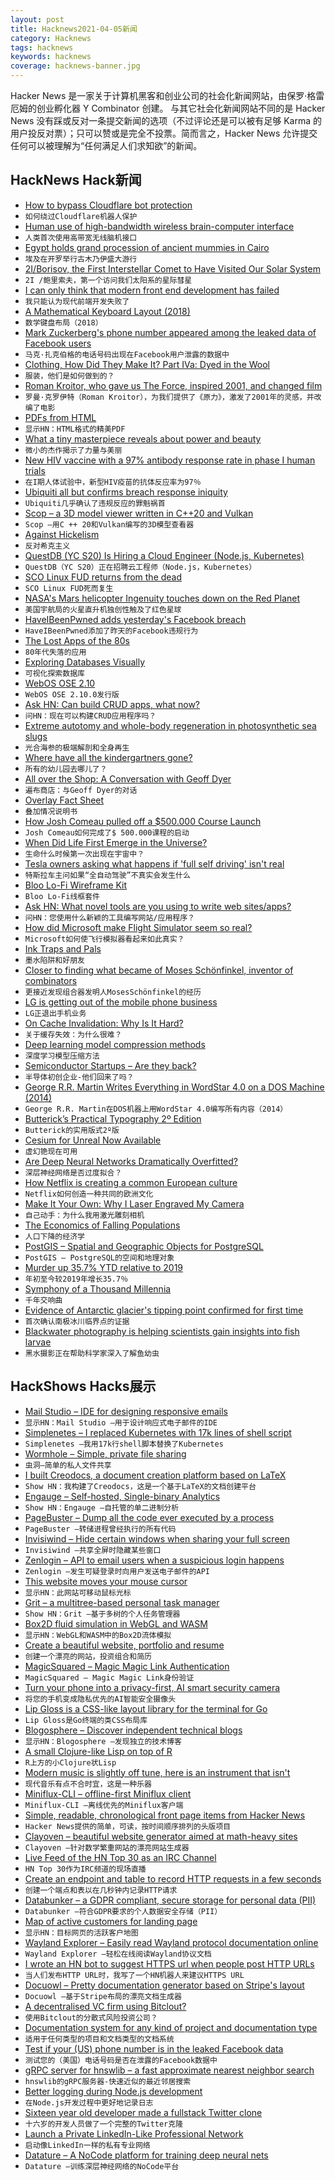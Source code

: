```yaml
---
layout: post
title: Hacknews2021-04-05新闻
category: Hacknews
tags: hacknews
keywords: hacknews
coverage: hacknews-banner.jpg
---
```


Hacker News 是一家关于计算机黑客和创业公司的社会化新闻网站，由保罗·格雷厄姆的创业孵化器 Y Combinator 创建。
与其它社会化新闻网站不同的是 Hacker News 没有踩或反对一条提交新闻的选项（不过评论还是可以被有足够 Karma 的用户投反对票）；只可以赞或是完全不投票。简而言之，Hacker News 允许提交任何可以被理解为“任何满足人们求知欲”的新闻。

## HackNews Hack新闻


- [How to bypass Cloudflare bot protection](https://jychp.medium.com/how-to-bypass-cloudflare-bot-protection-1f2c6c0c36fb)
- `如何绕过Cloudflare机器人保护`
- [Human use of high-bandwidth wireless brain-computer interface](https://www.brown.edu/news/2021-03-31/braingate-wireless)
- `人类首次使用高带宽无线脑机接口`
- [Egypt holds grand procession of ancient mummies in Cairo](https://www.axios.com/egypt-ancient-mummies-parade-cairo-photos-88c44bf7-becb-410c-9e7e-3ed09fdcbdaf.html)
- `埃及在开罗举行古木乃伊盛大游行`
- [2I/Borisov, the First Interstellar Comet to Have Visited Our Solar System](https://www.newsclick.in/2I-borisov-first-interstellar-comet-visited-solar-system)
- `2I /鲍里索夫，第一个访问我们太阳系的星际彗星`
- [I can only think that modern front end development has failed](https://twitter.com/antirez/status/1378272801522597888)
- `我只能认为现代前端开发失败了`
- [A Mathematical Keyboard Layout (2018)](http://terathon.com/blog/a-mathematical-keyboard-layout/)
- `数学键盘布局（2018）`
- [Mark Zuckerberg's phone number appeared among the leaked data of Facebook users](https://www.businessinsider.com/mark-zuckerberg-phone-number-facebook-leak-data-reports-2021-4)
- `马克·扎克伯格的电话号码出现在Facebook用户泄露的数据中`
- [Clothing, How Did They Make It? Part IVa: Dyed in the Wool](https://acoup.blog/2021/04/02/collections-clothing-how-did-they-make-it-part-iva-dyed-in-the-wool/)
- `服装，他们是如何做到的？`
- [Roman Kroitor, who gave us The Force, inspired 2001, and changed film](https://arstechnica.com/gaming/2021/04/roman-kroitor-changed-film-and-unknowingly-inspired-2001-and-the-force/)
- `罗曼·克罗伊特（Roman Kroitor），为我们提供了《原力》，激发了2001年的灵感，并改编了电影`
- [PDFs from HTML](HTTPS://pdf.math.dev)
- `显示HN：HTML格式的精美PDF`
- [What a tiny masterpiece reveals about power and beauty](https://www.nytimes.com/interactive/2021/04/02/arts/design/shah-jahan-chitarman.html)
- `微小的杰作揭示了力量与美丽`
- [New HIV vaccine with a 97% antibody response rate in phase I human trials](https://www.europeanpharmaceuticalreview.com/news/141892/novel-hiv-vaccine-approach-shows-promise-in-landmark-first-in-human-trial/)
- `在I期人体试验中，新型HIV疫苗的抗体反应率为97％`
- [Ubiquiti all but confirms breach response iniquity](https://krebsonsecurity.com/2021/04/ubiquiti-all-but-confirms-breach-response-iniquity/)
- `Ubiquiti几乎确认了违规反应的罪魁祸首`
- [Scop – a 3D model viewer written in C++20 and Vulkan](https://github.com/cledant/scop_vulkan)
- `Scop –用C ++ 20和Vulkan编写的3D模型查看器`
- [Against Hickelism](https://noahpinion.substack.com/p/against-hickelism)
- `反对希克主义`
- [QuestDB (YC S20) Is Hiring a Cloud Engineer (Node.js, Kubernetes)](https://questdb.io/careers/senior-cloud-engineer/)
- `QuestDB（YC S20）正在招聘云工程师（Node.js，Kubernetes）`
- [SCO Linux FUD returns from the dead](https://www.zdnet.com/article/sco-linux-fud-returns-from-the-dead/)
- `SCO Linux FUD死而复生`
- [NASA's Mars helicopter Ingenuity touches down on the Red Planet](https://www.space.com/mars-helicopter-ingenuity-touches-down-martian-surface)
- `美国宇航局的火星直升机独创性触及了红色星球`
- [HaveIBeenPwned adds yesterday's Facebook breach](https://haveibeenpwned.com/PwnedWebsites#Facebook)
- `HaveIBeenPwned添加了昨天的Facebook违规行为`
- [The Lost Apps of the 80s](http://scripting.com/2021/04/04/174604.html?title=theLostAppsOfThe80s)
- `80年代失落的应用`
- [Exploring Databases Visually](https://di.nmfay.com/exploring-databases-visually)
- `可视化探索数据库`
- [WebOS OSE 2.10](https://www.webosose.org/blog/2021/04/02/webos-ose-2-10-0-release/)
- `WebOS OSE 2.10.0发行版`
- [Ask HN: Can build CRUD apps, what now?](item?id=26693494)
- `问HN：现在可以构建CRUD应用程序吗？`
- [Extreme autotomy and whole-body regeneration in photosynthetic sea slugs](https://www.cell.com/current-biology/fulltext/S0960-9822(21)00047-6)
- `光合海参的极端解剖和全身再生`
- [Where have all the kindergartners gone?](https://hechingerreport.org/where-have-all-the-kindergartners-gone/)
- `所有的幼儿园去哪儿了？`
- [All over the Shop: A Conversation with Geoff Dyer](https://lareviewofbooks.org/article/all-over-the-shop-a-conversation-with-geoff-dyer/)
- `遍布商店：与Geoff Dyer的对话`
- [Overlay Fact Sheet](https://overlayfactsheet.com/)
- `叠加情况说明书`
- [How Josh Comeau pulled off a $500.000 Course Launch](https://renenauheimer.substack.com/p/how-josh-comeau-pulled-off-a-500000)
- `Josh Comeau如何完成了$ 500.000课程的启动`
- [When Did Life First Emerge in the Universe?](https://www.scientificamerican.com/article/when-did-life-first-emerge-in-the-universe/)
- `生命什么时候第一次出现在宇宙中？`
- [Tesla owners asking what happens if 'full self driving' isn't real](https://jalopnik.com/tesla-owners-take-to-reddit-asking-what-happens-if-full-1846553907)
- `特斯拉车主问如果“全自动驾驶”不真实会发生什么`
- [Bloo Lo-Fi Wireframe Kit](http://bloouikit.com/)
- `Bloo Lo-Fi线框套件`
- [Ask HN: What novel tools are you using to write web sites/apps?](item?id=26693959)
- `问HN：您使用什么新颖的工具编写网站/应用程序？`
- [How did Microsoft make Flight Simulator seem so real?](https://www.airspacemag.com/flight-today/flight-box-180977303/)
- `Microsoft如何使飞行模拟器看起来如此真实？`
- [Ink Traps and Pals](https://tosche.net/blog/ink-traps-and-pals)
- `墨水陷阱和好朋友`
- [Closer to finding what became of Moses Schönfinkel, inventor of combinators](https://writings.stephenwolfram.com/2021/03/a-little-closer-to-finding-what-became-of-moses-schonfinkel-inventor-of-combinators/)
- `更接近发现组合器发明人MosesSchönfinkel的经历`
- [LG is getting out of the mobile phone business](https://www.axios.com/lg-is-getting-out-of-the-mobile-phone-business-a1398158-51e4-428b-a649-47e080884fee.html)
- `LG正退出手机业务`
- [On Cache Invalidation: Why Is It Hard?](https://yihui.org/en/2018/06/cache-invalidation/)
- `关于缓存失效：为什么很难？`
- [Deep learning model compression methods](https://rachitsingh.com/deep-learning-model-compression/)
- `深度学习模型压缩方法`
- [Semiconductor Startups – Are they back?](https://semiwiki.com/general/297730-semiconductor-startups-are-they-back/)
- `半导体初创企业-他们回来了吗？`
- [George R.R. Martin Writes Everything in WordStar 4.0 on a DOS Machine (2014)](http://techcrunch.com/2014/05/14/george-r-r-martin-writes-everything-in-wordstar-4-0-on-a-dos-machine)
- `George R.R. Martin在DOS机器上用WordStar 4.0编写所有内容（2014）`
- [Butterick’s Practical Typography 2º Edition](https://practicaltypography.com/)
- `Butterick的实用版式2º版`
- [Cesium for Unreal Now Available](https://cesium.com/blog/2021/03/30/cesium-for-unreal-now-available/)
- `虚幻铯现在可用`
- [Are Deep Neural Networks Dramatically Overfitted?](https://lilianweng.github.io/lil-log/2019/03/14/are-deep-neural-networks-dramatically-overfitted.html)
- `深层神经网络是否过度拟合？`
- [How Netflix is creating a common European culture](https://www.economist.com/europe/2021/03/31/how-netflix-is-creating-a-common-european-culture)
- `Netflix如何创造一种共同的欧洲文化`
- [Make It Your Own: Why I Laser Engraved My Camera](https://petapixel.com/2021/04/01/make-it-your-own-why-i-laser-engraved-my-camera/)
- `自己动手：为什么我用激光雕刻相机`
- [The Economics of Falling Populations](https://www.economist.com/finance-and-economics/2021/03/27/the-economics-of-falling-populations)
- `人口下降的经济学`
- [PostGIS – Spatial and Geographic Objects for PostgreSQL](https://postgis.net/)
- `PostGIS – PostgreSQL的空间和地理对象`
- [Murder up 35.7% YTD relative to 2019](https://twitter.com/Crimealytics/status/1330991403695034368)
- `年初至今较2019年增长35.7％`
- [Symphony of a Thousand Millennia](https://literaryreview.co.uk/symphony-of-a-thousand-millennia)
- `千年交响曲`
- [Evidence of Antarctic glacier's tipping point confirmed for first time](https://phys.org/news/2021-04-evidence-antarctic-glacier.html)
- `首次确认南极冰川临界点的证据`
- [Blackwater photography is helping scientists gain insights into fish larvae](https://www.nytimes.com/2021/03/30/science/blackwater-photography-fish-larvae.html)
- `黑水摄影正在帮助科学家深入了解鱼幼虫`


## HackShows Hacks展示

- [ Mail Studio – IDE for designing responsive emails](https://mailstudio.app/)
- `显示HN：Mail Studio –用于设计响应式电子邮件的IDE`
- [ Simplenetes – I replaced Kubernetes with 17k lines of shell script](https://github.com/simplenetes-io/simplenetes)
- `Simplenetes –我用17k行shell脚本替换了Kubernetes`
- [ Wormhole – Simple, private file sharing](https://wormhole.app/?ref=hn)
- `虫洞–简单的私人文件共享`
- [ I built Creodocs, a document creation platform based on LaTeX](https://www.creodocs.com)
- `Show HN：我构建了Creodocs，这是一个基于LaTeX的文档创建平台`
- [ Engauge – Self-hosted, Single-binary Analytics](https://github.com/EngaugeAI/engauge)
- `Show HN：Engauge –自托管的单二进制分析`
- [ PageBuster – Dump all the code ever executed by a process](https://github.com/revng/pagebuster)
- `PageBuster –转储进程曾经执行的所有代码`
- [ Invisiwind – Hide certain windows when sharing your full screen](https://github.com/radiantly/Invisiwind)
- `Invisiwind –共享全屏时隐藏某些窗口`
- [ Zenlogin – API to email users when a suspicious login happens](https://zenlogin.co/)
- `Zenlogin –发生可疑登录时向用户发送电子邮件的API`
- [ This website moves your mouse cursor](https://www.attejuvonen.fi/mouse/)
- `显示HN：此网站可移动鼠标光标`
- [ Grit – a multitree-based personal task manager](https://github.com/climech/grit)
- `Show HN：Grit –基于多树的个人任务管理器`
- [ Box2D fluid simulation in WebGL and WASM](https://birchlabs.co.uk/box2d-wasm-liquidfun/)
- `显示HN：WebGL和WASM中的Box2D流体模拟`
- [ Create a beautiful website, portfolio and resume](https://www.resoume.com)
- `创建一个漂亮的网站，投资组合和简历`
- [ MagicSquared – Magic Magic Link Authentication](https://magicsquared.net/)
- `MagicSquared – Magic Magic Link身份验证`
- [ Turn your phone into a privacy-first, AI smart security camera](http://ai-cam.app)
- `将您的手机变成隐私优先的AI智能安全摄像头`
- [ Lip Gloss is a CSS-like layout library for the terminal for Go](https://github.com/charmbracelet/lipgloss)
- `Lip Gloss是Go终端的类CSS布局库`
- [ Blogosphere – Discover independent technical blogs](https://bilbof.com/blogosphere)
- `显示HN：Blogosphere –发现独立的技术博客`
- [ A small Clojure-like Lisp on top of R](https://github.com/dirkschumacher/llr)
- `R上方的小Clojure状Lisp`
- [ Modern music is slightly off tune, here is an instrument that isn't](https://mhauru.org/jintone/?helpExpanded%3Dtrue%26)
- `现代音乐有点不合时宜，这是一种乐器`
- [ Miniflux-CLI – offline-first Miniflux client](item?id=26685058)
- `Miniflux-CLI –离线优先的Miniflux客户端`
- [ Simple, readable, chronological front page items from Hacker News](https://hw.leftium.com/)
- `Hacker News提供的简单，可读，按时间顺序排列的头版项目`
- [ Clayoven – beautiful website generator aimed at math-heavy sites](https://github.com/artagnon/clayoven)
- `Clayoven –针对数学繁重网站的漂亮网站生成器`
- [ Live Feed of the HN Top 30 as an IRC Channel](https://www.devever.net/~hl/hntop)
- `HN Top 30作为IRC频道的现场直播`
- [ Create an endpoint and table to record HTTP requests in a few seconds](https://curltable.com/)
- `创建一个端点和表以在几秒钟内记录HTTP请求`
- [ Databunker – a GDPR compliant, secure storage for personal data (PII)](https://github.com/securitybunker/databunker)
- `Databunker –符合GDPR要求的个人数据安全存储（PII）`
- [ Map of active customers for landing page](https://github.com/ziolko/roombelt-activity-map)
- `显示HN：目标网页的活跃客户地图`
- [ Wayland Explorer – Easily read Wayland protocol documentation online](https://wayland.app/protocols/)
- `Wayland Explorer –轻松在线阅读Wayland协议文档`
- [ I wrote an HN bot to suggest HTTPS url when people post HTTP URLs](item?id=26693882)
- `当人们发布HTTP URL时，我写了一个HN机器人来建议HTTPS URL`
- [ Docuowl – Pretty documentation generator based on Stripe's layout](https://github.com/docuowl/docuowl)
- `Docuowl –基于Stripe布局的漂亮文档生成器`
- [ A decentralised VC firm using Bitclout?](item?id=26693217)
- `使用Bitclout的分散式风险投资公司？`
- [ Documentation system for any kind of project and documentation type](https://github.com/majkinetor/mm-docs)
- `适用于任何类型的项目和文档类型的文档系统`
- [ Test if your (US) phone number is in the leaked Facebook data](https://www.thenewseachday.com/facebook-phone-numbers-us)
- `测试您的（美国）电话号码是否在泄露的Facebook数据中`
- [ gRPC server for hnswlib – a fast approximate nearest neighbor search](https://github.com/SpecializedGeneralist/hnsw-grpc-server)
- `hnswlib的gRPC服务器-快速近似的最近邻居搜索`
- [ Better logging during Node.js development](https://github.com/epegzz/winston-dev-console)
- `在Node.js开发过程中更好地记录日志`
- [ Sixteen year old developer made a fullstack Twitter clone](https://github.com/Abdullah-V/MEVN-stack-twitter-clone)
- `十六岁的开发人员做了一个完整的Twitter克隆`
- [ Launch a Private LinkedIn-Like Professional Network](http://www.unsolved.network)
- `启动像LinkedIn一样的私有专业网络`
- [ Datature – A NoCode platform for training deep neural nets](https://datature.io)
- `Datature –训练深层神经网络的NoCode平台`

